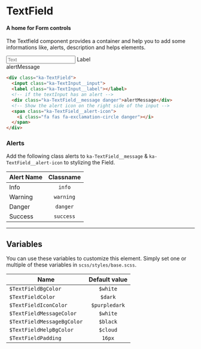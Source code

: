 # TextField
#### A home for Form controls

The Textfield component provides a container and help you to add some informations like, alerts, description and helps elements.

<div class="demo-block">
  <div class="ka-TextField">
    <input class="ka-TextInput__input" placeholder="Text">
    <label class="ka-TextInput__label">Label</label>
    <!-- if the textInput has an alert -->
    <div class="ka-TextField__message danger">alertMessage</div>
    <!-- Show the alert icon on the right side of the input -->
    <span class="ka-TextField__alert-icon">
      <i class="fa fas fa-exclamation-circle danger"></i>
    </span>
  </div>
</div>

```html
<div class="ka-TextField">
  <input class="ka-TextInput__input">
  <label class="ka-TextInput__label"></label>
  <!-- if the textInput has an alert -->
  <div class="ka-TextField__message danger">alertMessage</div>
  <!-- Show the alert icon on the right side of the input -->
  <span class="ka-TextField__alert-icon">
    <i class="fa fas fa-exclamation-circle danger"></i>
  </span>
</div>
```

### Alerts
Add the following class alerts to `ka-TextField__message` & `ka-TextField__alert-icon` to stylizing the Field.

| Alert Name | Classname |
| ------- |:-----------:|
| Info | `info` |
| Warning | `warning` |
| Danger | `danger`|
| Success | `success` |




***
Variables
------
You can use these variables to customize this element. Simply set one or multiple of these variables in `scss/styles/base.scss`.

| Name  | Default value |
| ------- |:-----------:|
| `$TextFieldBgColor`| `$white` |
| `$TextFieldColor`| `$dark` |
| `$TextFieldIconColor`| `$purpledark` |
| `$TextFieldMessageColor`| `$white` |
| `$TextFieldMessageBgColor`| `$black` |
| `$TextFieldHelpBgColor`| `$cloud` |
| `$TextFieldPadding`| `16px` |